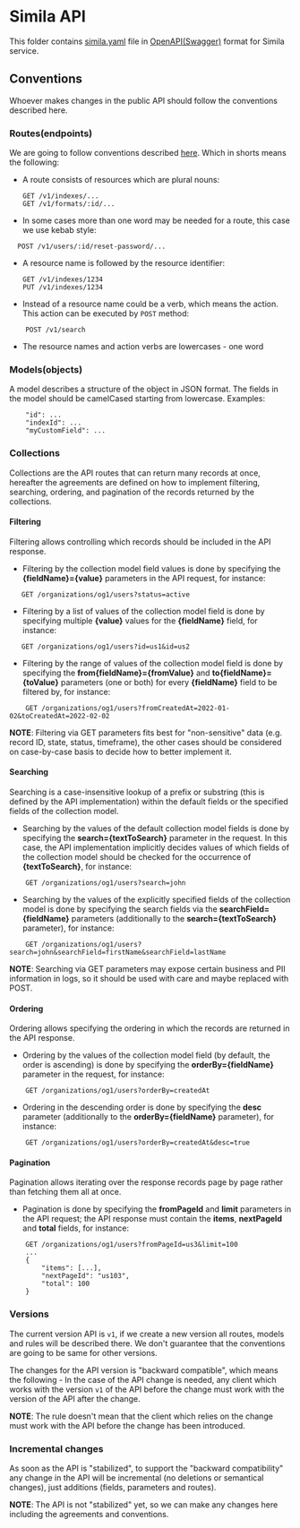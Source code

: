 # Simila API
This folder contains [simila.yaml](simila.yaml) file in [OpenAPI(Swagger)](https://www.openapis.org/) format for Simila service.

## Conventions
Whoever makes changes in the public API should follow the conventions described here.

### Routes(endpoints)
We are going to follow conventions described [here](https://restfulapi.net/resource-naming/). Which in shorts means the following:
* A route consists of resources which are plural nouns:
    ```
  GET /v1/indexes/...
  GET /v1/formats/:id/...
  ```
* In some cases more than one word may be needed for a route, this case we use kebab style:
```
  POST /v1/users/:id/reset-password/...
```
* A resource name is followed by the resource identifier:
    ```
  GET /v1/indexes/1234
  PUT /v1/indexes/1234
  ```
* Instead of a resource name could be a verb, which means the action. This action can be executed by `POST` method:
```
    POST /v1/search
```
* The resource names and action verbs are lowercases - one word

### Models(objects)
A model describes a structure of the object in JSON format. The fields in the model should be camelCased starting from lowercase. Examples:
```
    "id": ...
    "indexId": ...
    "myCustomField": ...
```

### Collections
Collections are the API routes that can return many records at once, hereafter the agreements are defined on how to implement filtering, searching, ordering, and pagination of the records returned by the collections.

#### Filtering
Filtering allows controlling which records should be included in the API response.

* Filtering by the collection model field values is done by specifying the **{fieldName}={value}** parameters in the API request, for instance:
```
   GET /organizations/og1/users?status=active
```

* Filtering by a list of values of the collection model field is done by specifying multiple **{value}** values for the **{fieldName}** field, for instance:
```
   GET /organizations/og1/users?id=us1&id=us2
```

* Filtering by the range of values of the collection model field is done by specifying the **from{fieldName}={fromValue}** and **to{fieldName}={toValue}** parameters (one or both) for every **{fieldName}** field to be filtered by, for instance:
```
    GET /organizations/og1/users?fromCreatedAt=2022-01-02&toCreatedAt=2022-02-02
```

**NOTE**: Filtering via GET parameters fits best for "non-sensitive" data (e.g. record ID, state, status, timeframe), the other cases should be considered on case-by-case basis to decide how to better implement it.

#### Searching
Searching is a case-insensitive lookup of a prefix or substring (this is defined by the API implementation) within the default fields or the specified fields of the collection model.

* Searching by the values of the default collection model fields is done by specifying the **search={textToSearch}** parameter in the request. In this case, the API implementation implicitly decides values of which fields of the collection model should be checked for the occurrence of **{textToSearch}**, for instance:
```
    GET /organizations/og1/users?search=john
```

* Searching by the values of the explicitly specified fields of the collection model is done by specifying the search fields via the **searchField={fieldName}** parameters (additionally to the **search={textToSearch}** parameter), for instance:
```
    GET /organizations/og1/users?search=john&searchField=firstName&searchField=lastName
```

**NOTE**: Searching via GET parameters may expose certain business and PII information in logs, so it should be used with care and maybe replaced with POST.

#### Ordering
Ordering allows specifying the ordering in which the records are returned in the API response.

* Ordering by the values of the collection model field (by default, the order is ascending) is done by specifying the **orderBy={fieldName}** parameter in the request, for instance:
```
    GET /organizations/og1/users?orderBy=createdAt
```

* Ordering in the descending order is done by specifying the **desc** parameter (additionally to the **orderBy={fieldName}** parameter), for instance:
```
    GET /organizations/og1/users?orderBy=createdAt&desc=true
```

#### Pagination
Pagination allows iterating over the response records page by page rather than fetching them all at once.

* Pagination is done by specifying the **fromPageId** and **limit** parameters in the API request; the API response must contain the **items**, **nextPageId** and **total** fields, for instance:
```
    GET /organizations/og1/users?fromPageId=us3&limit=100
    ...
    {
        "items": [...],
        "nextPageId": "us103",
        "total": 100
    }
```

### Versions
The current version API is `v1`, if we create a new version all routes, models and rules will be described there. We don't guarantee that the conventions are going to be same for other versions.

The changes for the API version is "backward compatible", which means the following - In the case of the API change is needed, any client which works with the version `v1` of the API before the change must work with the version of the API after the change.

**NOTE**: The rule doesn't mean that the client which relies on the change must work with the API before the change has been introduced.

### Incremental changes
As soon as the API is "stabilized", to support the "backward compatibility" any change in the API will be incremental (no deletions or semantical changes), just additions (fields, parameters and routes).

**NOTE**: The API is not "stabilized" yet, so we can make any changes here including the agreements and conventions.

